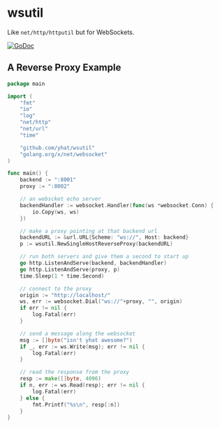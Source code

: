 # wsutil

Like `net/http/httputil` but for WebSockets.

[![GoDoc](https://godoc.org/github.com/yhat/wsutil?status.svg)](https://godoc.org/github.com/yhat/wsutil)

## A Reverse Proxy Example

```go
package main

import (
	"fmt"
	"io"
	"log"
	"net/http"
	"net/url"
	"time"

	"github.com/yhat/wsutil"
	"golang.org/x/net/websocket"
)

func main() {
	backend := ":8001"
	proxy := ":8002"

	// an webscket echo server
	backendHandler := websocket.Handler(func(ws *websocket.Conn) {
		io.Copy(ws, ws)
	})

	// make a proxy pointing at that backend url
	backendURL := &url.URL{Scheme: "ws://", Host: backend}
	p := wsutil.NewSingleHostReverseProxy(backendURL)

	// run both servers and give them a second to start up
	go http.ListenAndServe(backend, backendHandler)
	go http.ListenAndServe(proxy, p)
	time.Sleep(1 * time.Second)

	// connect to the proxy
	origin := "http://localhost/"
	ws, err := websocket.Dial("ws://"+proxy, "", origin)
	if err != nil {
		log.Fatal(err)
	}

	// send a message along the websocket
	msg := []byte("isn't yhat awesome?")
	if _, err := ws.Write(msg); err != nil {
		log.Fatal(err)
	}

	// read the response from the proxy
	resp := make([]byte, 4096)
	if n, err := ws.Read(resp); err != nil {
		log.Fatal(err)
	} else {
		fmt.Printf("%s\n", resp[:n])
	}
}
```
